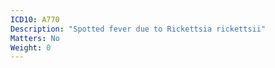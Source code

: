 ```yaml
---
ICD10: A770
Description: "Spotted fever due to Rickettsia rickettsii"
Matters: No
Weight: 0
---
```


